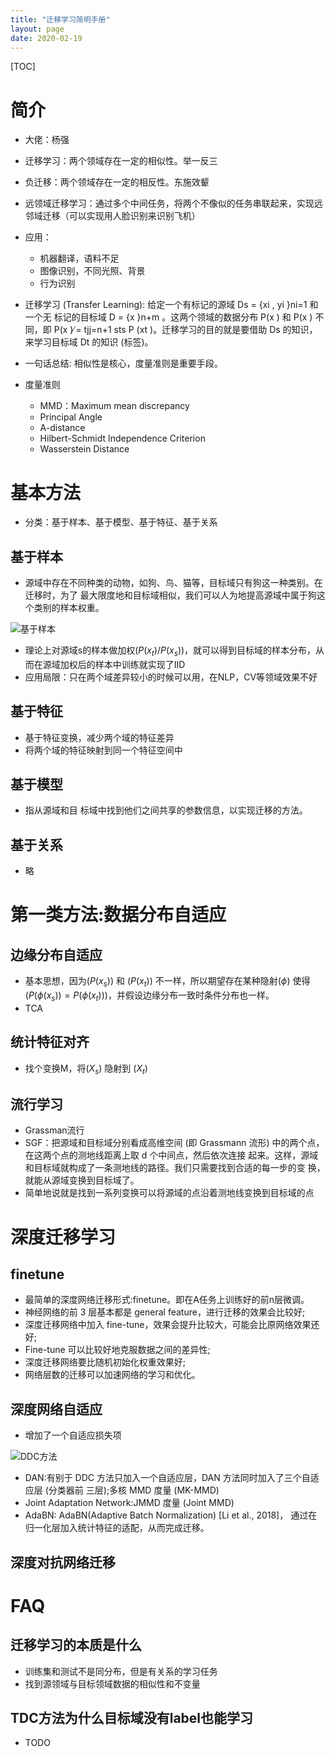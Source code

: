 ```yaml
---
title: "迁移学习简明手册"
layout: page
date: 2020-02-19
---
```

[TOC]

# 简介
- 大佬：杨强
- 迁移学习：两个领域存在一定的相似性。举一反三
- 负迁移：两个领域存在一定的相反性。东施效颦
- 远领域迁移学习：通过多个中间任务，将两个不像似的任务串联起来，实现远邻域迁移（可以实现用人脸识别来识别飞机）
- 应用：
    - 机器翻译，语料不足
    - 图像识别，不同光照、背景
    - 行为识别

- 迁移学习 (Transfer Learning): 给定一个有标记的源域 Ds = {xi , yi }ni=1 和一个无 标记的目标域 D = {x }n+m 。这两个领域的数据分布 P(x ) 和 P(x ) 不同，即 P(x ) ̸=
tjj=n+1 sts P (xt )。迁移学习的目的就是要借助 Ds 的知识，来学习目标域 Dt 的知识 (标签)。
- 一句话总结: 相似性是核心，度量准则是重要手段。
- 度量准则
    - MMD：Maximum mean discrepancy
    - Principal Angle
    - A-distance
    - Hilbert-Schmidt Independence Criterion
    - Wasserstein Distance
    

# 基本方法
- 分类：基于样本、基于模型、基于特征、基于关系

## 基于样本
- 源域中存在不同种类的动物，如狗、鸟、猫等，目标域只有狗这一种类别。在迁移时，为了 最大限度地和目标域相似，我们可以人为地提高源域中属于狗这个类别的样本权重。

![基于样本](/wiki/static/images/transfer-learning-01.png)

- 理论上对源域s的样本做加权$(P(x_t)/P(x_s))$，就可以得到目标域的样本分布，从而在源域加权后的样本中训练就实现了IID
- 应用局限：只在两个域差异较小的时候可以用，在NLP，CV等领域效果不好

## 基于特征
- 基于特征变换，减少两个域的特征差异
- 将两个域的特征映射到同一个特征空间中

## 基于模型
- 指从源域和目 标域中找到他们之间共享的参数信息，以实现迁移的方法。

## 基于关系
- 略


# 第一类方法:数据分布自适应
## 边缘分布自适应
- 基本思想，因为$(P(x_s))$ 和 $(P(x_t))$ 不一样，所以期望存在某种隐射$(\phi)$ 使得 $(P(\phi(x_s))=P(\phi(x_t)))$，并假设边缘分布一致时条件分布也一样。
- TCA

## 统计特征对齐
- 找个变换M，将$(X_s)$ 隐射到 $(X_t)$

## 流行学习
- Grassman流行
- SGF：把源域和目标域分别看成高维空间 (即 Grassmann 流形) 中的两个点，在这两个点的测地线距离上取 d 个中间点，然后依次连接 起来。这样，源域和目标域就构成了一条测地线的路径。我们只需要找到合适的每一步的变 换，就能从源域变换到目标域了。
- 简单地说就是找到一系列变换可以将源域的点沿着测地线变换到目标域的点


# 深度迁移学习

## finetune
- 最简单的深度网络迁移形式:finetune。即在A任务上训练好的前n层微调。
- 神经网络的前 3 层基本都是 general feature，进行迁移的效果会比较好;
- 深度迁移网络中加入 fine-tune，效果会提升比较大，可能会比原网络效果还好; 
- Fine-tune 可以比较好地克服数据之间的差异性;
- 深度迁移网络要比随机初始化权重效果好;
- 网络层数的迁移可以加速网络的学习和优化。

## 深度网络自适应
- 增加了一个自适应损失项

![DDC方法](/wiki/static/images/transfer-learning-02.png)

- DAN:有别于 DDC 方法只加入一个自适应层，DAN 方法同时加入了三个自适应层 (分类器前 三层);多核 MMD 度量 (MK-MMD)
- Joint Adaptation Network:JMMD 度量 (Joint MMD)
- AdaBN: AdaBN(Adaptive Batch Normalization) [Li et al., 2018]， 通过在归一化层加入统计特征的适配，从而完成迁移。

## 深度对抗网络迁移


# FAQ
## 迁移学习的本质是什么
- 训练集和测试不是同分布，但是有关系的学习任务
- 找到源领域与目标领域数据的相似性和不变量

## TDC方法为什么目标域没有label也能学习
- TODO